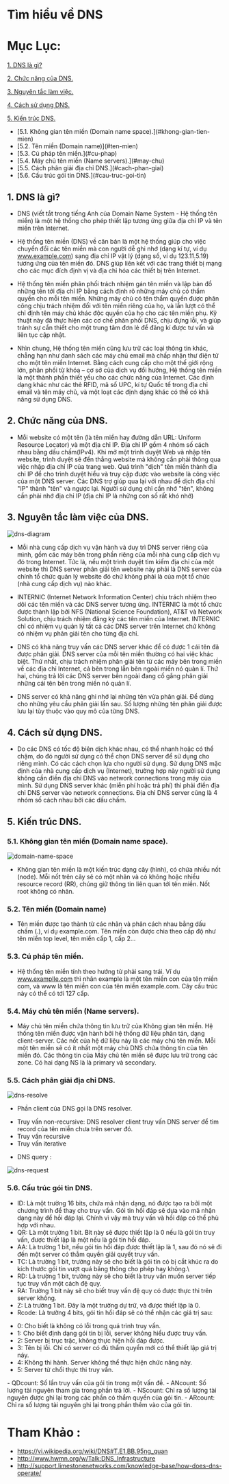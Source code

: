 # Tìm hiểu về DNS

# Mục Lục:

[1. DNS là gì?](#dns-la-gi)

[2. Chức năng của DNS.](#chuc-nang)

[3. Nguyên tắc làm việc.](#nguyen-tac-lam-viecc)

[4. Cách sử dụng DNS.](#cach-su-dung)

[5. Kiến trúc DNS.](#kien-truc)
 <ul>
  <li>[5.1. Không gian tên miền (Domain name space).](#khong-gian-tien-mien)</li>
  <li>[5.2. Tên miền (Domain name)](#ten-mien)</li>
  <li>[5.3. Cú pháp tên miền.](#cu-phap)</li>
  <li>[5.4. Máy chủ tên miền (Name servers).](#may-chu)</li>
  <li>[5.5. Cách phân giải địa chỉ DNS.](#cach-phan-giai)</li>
  <li>[5.6. Cấu trúc gói tin DNS.](#cau-truc-goi-tin)</li>
 </ul>


<a name="dns-la-gi"></a>
## 1. DNS là gì?

- DNS (viết tắt trong tiếng Anh của Domain Name System - Hệ thống tên miền) là một hệ thống cho
 phép thiết lập tương ứng giữa địa chỉ IP và tên miền trên Internet. 
 
- Hệ thống tên miền (DNS) về căn bản là một hệ thống giúp cho việc chuyển đổi các tên miền mà con người dễ ghi 
nhớ (dạng kí tự, ví dụ www.example.com) sang địa chỉ IP vật lý (dạng số, ví dụ 123.11.5.19) tương ứng của tên miền 
đó. DNS giúp liên kết với các trang thiết bị mạng cho các mục đích định vị và địa chỉ hóa các thiết bị trên Internet.

- Hệ thống tên miền phân phối trách nhiệm gán tên miền và lập bản đồ những tên tới địa chỉ IP bằng cách định rõ những máy 
chủ có thẩm quyền cho mỗi tên miền. Những máy chủ có tên thẩm quyền được phân công chịu trách nhiệm đối với tên miền riêng của 
họ, và lần lượt có thể chỉ định tên máy chủ khác độc quyền của họ cho các tên miền phụ. Kỹ thuật này đã thực hiện các cơ chế phân phối 
DNS, chịu đựng lỗi, và giúp tránh sự cần thiết cho một trung tâm đơn lẻ để đăng kí được tư vấn và liên tục cập nhật.

- Nhìn chung, Hệ thống tên miền cũng lưu trữ các loại thông tin khác, chẳng hạn như danh sách các máy chủ email mà chấp nhận thư điện 
tử cho một tên miền Internet. Bằng cách cung cấp cho một thế giới rộng lớn, phân phối từ khóa – cơ sở của dịch vụ đổi hướng, Hệ thống 
tên miền là một thành phần thiết yếu cho các chức năng của Internet. Các định dạng khác như các thẻ RFID, mã số UPC, kí tự Quốc tế trong 
địa chỉ email và tên máy chủ, và một loạt các định dạng khác có thể có khả năng sử dụng DNS.

<a name="chuc-nang"></a>
## 2. Chức năng của DNS.

- Mỗi website có một tên (là tên miền hay đường dẫn URL: Uniform Resource Locator) và một địa chỉ IP. Địa chỉ IP gồm 4 nhóm số cách nhau bằng dấu chấm(IPv4). 
Khi mở một trình duyệt Web và nhập tên website, trình duyệt sẽ đến thẳng website mà không cần phải thông qua việc nhập địa chỉ IP của trang web. Quá trình "dịch" tên miền 
thành địa chỉ IP để cho trình duyệt hiểu và truy cập được vào website là công việc của một DNS server. Các DNS trợ giúp qua lại với nhau để dịch địa chỉ "IP" thành "tên" và ngược 
lại. Người sử dụng chỉ cần nhớ "tên", không cần phải nhớ địa chỉ IP (địa chỉ IP là những con số rất khó nhớ)

<a name="nguyen-tac-lam-viecc"></a>
## 3. Nguyên tắc làm việc của DNS.

![dns-diagram](iimages/dns-diagram.png)

- Mỗi nhà cung cấp dịch vụ vận hành và duy trì DNS server riêng của mình, gồm các máy bên trong phần riêng của mỗi nhà cung cấp dịch vụ đó trong Internet. Tức là, nếu một trình duyệt 
tìm kiếm địa chỉ của một website thì DNS server phân giải tên website này phải là DNS server của chính tổ chức quản lý website đó chứ không phải là của một tổ chức (nhà cung cấp dịch vụ) nào khác.

- INTERNIC (Internet Network Information Center) chịu trách nhiệm theo dõi các tên miền và các DNS server tương ứng. INTERNIC là một tổ chức được thành lập bởi NFS (National Science Foundation), 
AT&T và Network Solution, chịu trách nhiệm đăng ký các tên miền của Internet. INTERNIC chỉ có nhiệm vụ quản lý tất cả các DNS server trên Internet chứ không có nhiệm vụ phân giải tên cho từng địa chỉ.

- DNS có khả năng truy vấn các DNS server khác để có được 1 cái tên đã được phân giải. DNS server của mỗi tên miền thường có hai việc khác biệt. Thứ nhất, chịu trách nhiệm phân giải tên từ các máy bên 
trong miền về các địa chỉ Internet, cả bên trong lẫn bên ngoài miền nó quản lí. Thứ hai, chúng trả lời các DNS server bên ngoài đang cố gắng phân giải những cái tên bên trong miền nó quản lí.

- DNS server có khả năng ghi nhớ lại những tên vừa phân giải. Để dùng cho những yêu cầu phân giải lần sau. Số lượng những tên phân giải được lưu lại tùy thuộc vào quy mô của từng DNS.

<a name="cach-su-dung"></a>
## 4. Cách sử dụng DNS.

- Do các DNS có tốc độ biên dịch khác nhau, có thể nhanh hoặc có thể chậm, do đó người sử dụng có thể chọn DNS server để sử dụng cho riêng mình. Có các cách chọn lựa cho người sử dụng. Sử dụng DNS mặc 
định của nhà cung cấp dịch vụ (Internet), trường hợp này người sử dụng không cần điền địa chỉ DNS vào network connections trong máy của mình. Sử dụng DNS server khác (miễn phí hoặc trả phí) thì phải điền địa 
chỉ DNS server vào network connections. Địa chỉ DNS server cũng là 4 nhóm số cách nhau bởi các dấu chấm.

<a name="kien-truc"></a>
## 5. Kiến trúc DNS.

<a name="khong-gian-tien-mien"></a>
### 5.1. Không gian tên miền (Domain name space).

![domain-name-space](/images/domain-name-space.png)

- Không gian tên miền là một kiến trúc dạng cây (hình), có chứa nhiều nốt (node). Mỗi nốt trên cây sẽ có một nhãn và có không hoặc nhiều resource record (RR), chúng giữ thông tin liên quan tới tên miền. Nốt 
root không có nhãn.

<a name="ten-mien"></a>
### 5.2. Tên miền (Domain name)

- Tên miền được tạo thành từ các nhãn và phân cách nhau bằng dấu chấm (.), ví dụ example.com. Tên miền còn được chia theo cấp độ như tên miền top level, tên miền cấp 1, cấp 2...

<a name="cu-phap"></a>
### 5.3. Cú pháp tên miền.

- Hệ thống tên miền tính theo hướng từ phải sang trái. Ví dụ www.examplle.com thì nhãn example là một tên miền con của tên miền com, và www là tên miền con của tên miền example.com. Cây 
cấu trúc này có thể có tới 127 cấp.

<a name="may-chu"></a>
### 5.4. Máy chủ tên miền (Name servers).

- Máy chủ tên miền chứa thông tin lưu trữ của Không gian tên miền. Hệ thống tên miền được vận hành bởi hệ thống dữ liệu phân tán, dạng client-server. Các nốt của hệ dữ liệu này là các máy chủ tên miền. Mỗi một tên 
miền sẽ có ít nhất một máy chủ DNS chứa thông tin của tên miền đó. Các thông tin của Máy chủ tên miền sẽ được lưu trữ trong các zone. Có hai dạng NS là là primary và secondary.

<a name="phan-giai"></a>
### 5.5. Cách phân giải địa chỉ DNS.

![dns-resolve](/images/resolve.png)

- Phần client của DNS gọi là DNS resolver.
 <ul>
  <li>Truy vấn non-recursive: DNS resolver client truy vấn DNS server để tìm record của tên miền chưa trên server đó.</li>
  <li>Truy vấn recursive</li>
  <li>Truy vấn iterative</li>
 </ul>
 
- DNS query :

![dns-request](/images/dns-request.jpg)

<a name="cau-truc-goi-tin"></a>
### 5.6. Cấu trúc gói tin DNS.

- ID: Là một trường 16 bits, chứa mã nhận dạng, nó được tạo ra bởi một chương trình để thay cho truy vấn. Gói tin hồi đáp sẽ dựa vào mã nhận dạng này để hồi đáp lại. Chính vì vậy mà truy vấn và hồi đáp có thể phù hợp với nhau.
- QR: Là một trường 1 bit. Bít này sẽ được thiết lập là 0 nếu là gói tin truy vấn, được thiết lập là một nếu là gói tin hồi đáp.
- AA: Là trường 1 bit, nếu gói tin hồi đáp được thiết lập là 1, sau đó nó sẽ đi đến một server có thẫm quyền giải quyết truy vấn.
- TC: Là trường 1 bit, trường này sẽ cho biết là gói tin có bị cắt khúc ra do kích thước gói tin vượt quá băng thông cho phép hay không.\
- RD: Là trường 1 bit, trường này sẽ cho biết là truy vấn muốn server tiếp tục truy vấn một cách đệ quy.
- RA: Trường 1 bit này sẽ cho biết truy vấn đệ quy có được thực thi trên server không.
- Z: Là trường 1 bit. Đây là một trường dự trữ, và được thiết lập là 0.
- Rcode: Là trường 4 bits, gói tin hồi đáp sẽ có thể nhận các giá trị sau:
 <ul>
  <li>0: Cho biết là không có lỗi trong quá trình truy vấn.</li>
  <li>1: Cho biết định dạng gói tin bị lỗi, server không hiểu được truy vấn.</li>
  <li>2: Server bị trục trặc, không thực hiện hồi đáp được.</li>
  <li>3: Tên bị lỗi. Chỉ có server có đủ thẩm quyền mới có thể thiết lập giá trị náy.</li>
  <li>4: Không thi hành. Server không thể thực hiện chức năng này.</li>
  <li>5: Server từ chối thực thi truy vấn.</li>
 </ul>
- QDcount: Số lần truy vấn của gói tin trong một vấn đề.
- ANcount: Số lượng tài nguyên tham gia trong phần trả lời.
- NScount: Chỉ ra số lượng tài nguyên được ghi lại trong các phần có thẩm quyền của gói tin.
- ARcount: Chỉ ra số lượng tài nguyên ghi lại trong phần thêm vào của gói tin.


# Tham Khảo :

- https://vi.wikipedia.org/wiki/DNS#T.E1.BB.95ng_quan
- http://www.hwmn.org/w/Talk:DNS_Infrastructure
- http://support.limestonenetworks.com/knowledge-base/how-does-dns-operate/
    
    
